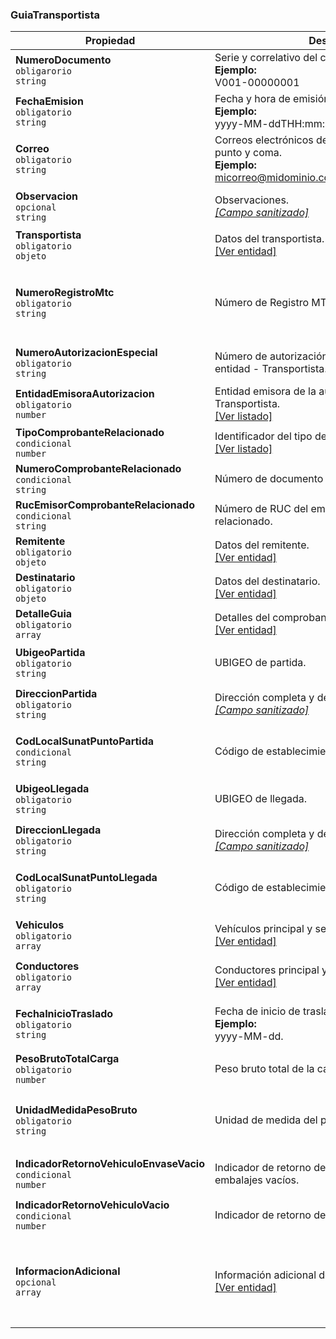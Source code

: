 ### GuiaTransportista

| **Propiedad** | **Descripción** | **Condición** |
| --- | --- | --- |
| **NumeroDocumento**  <br>`obligarorio`  <br>`string` | Serie y correlativo del comprobante.  <br>**Ejemplo:**  <br>V001-00000001 | Alfanumérico de 13 caracteres. |
| **FechaEmision**  <br>`obligatorio`  <br>`string` | Fecha y hora de emisión del comprobante.  <br>**Ejemplo:**  <br>yyyy-MM-ddTHH:mm:ss | Formato ISO 8601. |
| **Correo**  <br>`obligatorio`  <br>`string` | Correos electrónicos de contacto, separados por punto y coma.  <br>**Ejemplo:**  <br>micorreo@midominio.com;tucorreo@tudominio.com | Máximo hasta 5 correos. |
| **Observacion**  <br>`opcional`  <br>`string` | Observaciones.  <br>[_[Campo sanitizado]_](../Paginas/CampoSanitizado.md) | Alfanumérico de hasta 250 caracteres. |
| **Transportista**  <br>`obligatorio`  <br>`objeto` | Datos del transportista.  <br>[[Ver entidad]](../Entidad/TransportistaGRT.md) |  |
| **NumeroRegistroMtc**  <br>`obligatorio`  <br>`string` | Número de Registro MTC. | Alfanumérico hasta 20 caracteres.  <br>Solo letras mayúsculas y números. |
| **NumeroAutorizacionEspecial**  <br>`obligatorio`  <br>`string` | Número de autorización especial emitido por la entidad - Transportista. | Alfanumérico de 3 hasta 50 caracteres. |
| **EntidadEmisoraAutorizacion**  <br>`obligatorio`  <br>`number` | Entidad emisora de la autorización especial - Transportista.  <br>[[Ver listado]](../Listado/EntidadEmisoraAutorizacionEspecial.md) | Catálogo D-37. |
| **TipoComprobanteRelacionado**  <br>`condicional`  <br>`number` | Identificador del tipo de documento relacionado.  <br>[[Ver listado]](../Listado/TipoComprobanteRelacionadoGRT.md) | Catálogo 61. |
| **NumeroComprobanteRelacionado**  <br>`condicional`  <br>`string` | Número de documento relacionado. | Validaciones de la GRT. |
| **RucEmisorComprobanteRelacionado**  <br>`condicional`  <br>`string` | Número de RUC del emisor del documento relacionado. | Máximo 11 dígitos. |
| **Remitente**  <br>`obligatorio`  <br>`objeto` | Datos del remitente.  <br>[[Ver entidad]](../Entidad/RemitenteGRT.md) |  |
| **Destinatario**  <br>`obligatorio`  <br>`objeto` | Datos del destinatario.  <br>[[Ver entidad]](../Entidad/DestinatarioGRT.md) |  |
| **DetalleGuia**  <br>`obligatorio`  <br>`array` | Detalles del comprobante.  <br>[[Ver entidad]](../EntidadGuiaTransportista/GuiaTransportistaDetalle.md) |  |
| **UbigeoPartida**  <br>`obligatorio`  <br>`string` | UBIGEO de partida. | Numérico de 6 dígitos.  <br>Catálogo 13. |
| **DireccionPartida**  <br>`obligatorio`  <br>`string` | Dirección completa y detallada de partida.  <br>[_[Campo sanitizado]_](../Paginas/CampoSanitizado.md) | Alfanumérico de 3 a 100 caracteres. |
| **CodLocalSunatPuntoPartida**  <br>`condicional`  <br>`string` | Código de establecimiento de punto de partida. | Numérico de 4 dígitos.  <br>Por defecto = "0000". |
| **UbigeoLlegada**  <br>`obligatorio`  <br>`string` | UBIGEO de llegada. | Numérico de 6 dígitos.  <br>Catálogo 13. |
| **DireccionLlegada**  <br>`obligatorio`  <br>`string` | Dirección completa y detallada de llegada.  <br>[_[Campo sanitizado]_](../Paginas/CampoSanitizado.md) | Alfanumérico de 3 a 100 caracteres. |
| **CodLocalSunatPuntoLlegada**  <br>`obligatorio`  <br>`string` | Código de establecimiento de punto de llegada. | Numérico de 4 dígitos.  <br>Por defecto = "0000". |
| **Vehiculos**  <br>`obligatorio`  <br>`array` | Vehículos principal y secundarios.  <br>[[Ver entidad]](../Entidad/Vehiculo.md) | Hasta un máximo de 2 vehículos. |
| **Conductores**  <br>`obligatorio`  <br>`array` | Conductores principal y secundarios.  <br>[[Ver entidad]](../Entidad/Conductor.md) | Hasta un máximo de 2 conductores. |
| **FechaInicioTraslado**  <br>`obligatorio`  <br>`string` | Fecha de inicio de traslado.  <br>**Ejemplo:**  <br>yyyy-MM-dd. | Debe ser mayor o igual que la fecha de emisión. |
| **PesoBrutoTotalCarga**  <br>`obligatorio`  <br>`number` | Peso bruto total de la carga. | decimal(15,3) |
| **UnidadMedidaPesoBruto**  <br>`obligatorio`  <br>`string` | Unidad de medida del peso bruto. | Solo puede ser "KGM" (Kilogramos) o "TNE" (Toneladas). |
| **IndicadorRetornoVehiculoEnvaseVacio**  <br>`condicional`  <br>`number` | Indicador de retorno de vehículo con envases o embalajes vacíos. | Los valores son 1 (Sí) o 0 (No). |
| **IndicadorRetornoVehiculoVacio**  <br>`condicional`  <br>`number` | Indicador de retorno de vehículo vacío. | Los valores son 1 (Sí) o 0 (No). |
| **InformacionAdicional**  <br>`opcional`  <br>`array` |  Información adicional del comprobante.  <br>[[Ver entidad]](../Entidad/InformacionAdicional.md) | De consignarse esta sección, debe tener como máximo 100 elementos. |
